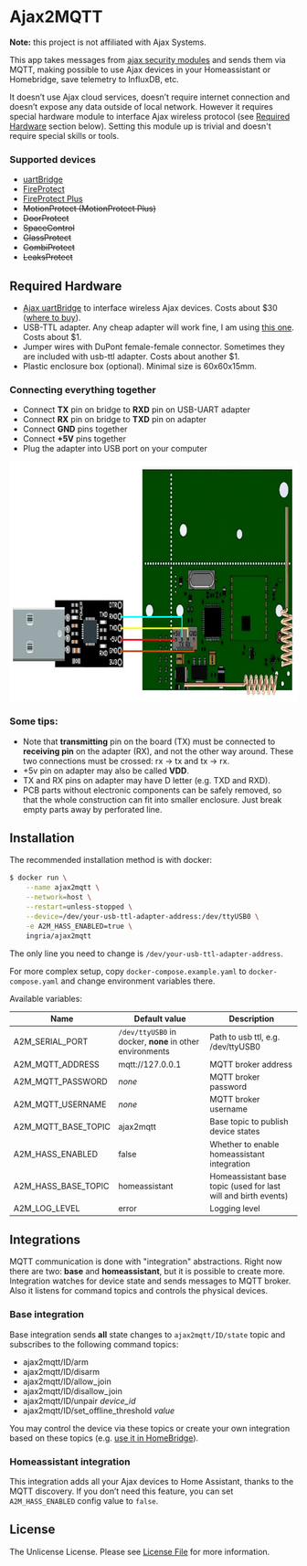 # Ajax2MQTT

**Note:** this project is not affiliated with Ajax Systems.

This app takes messages from [ajax security modules](https://ajax.systems) and sends them via MQTT, making possible to use Ajax devices in your Homeassistant or Homebridge, save telemetry to InfluxDB, etc.

It doesn’t use Ajax cloud services, doesn’t require internet connection and doesn’t expose any data outside of local network. However it requires special hardware module to interface Ajax wireless protocol (see [Required Hardware](#required-hardware) section below). Setting this module up is trivial and doesn't require special skills or tools.

### Supported devices
- [uartBridge](https://ajax.systems/products/uartbridge)
- [FireProtect](https://ajax.systems/products/fireprotect)
- [FireProtect Plus](https://ajax.systems/products/fireprotectplus)
- ~~MotionProtect (MotionProtect Plus)~~
- ~~DoorProtect~~
- ~~SpaceControl~~
- ~~GlassProtect~~
- ~~CombiProtect~~
- ~~LeaksProtect~~

## Required Hardware
- [Ajax uartBridge](https://ajax.systems/products/uartbridge) to interface wireless Ajax devices. Costs about $30 ([where to buy](https://ajax.systems/where-to-buy)).
- USB-TTL adapter. Any cheap adapter will work fine, I am using [this one](https://a.aliexpress.com/_mscVzYx). Costs about $1.
- Jumper wires with DuPont female-female connector. Sometimes they are included with usb-ttl adapter. Costs about another $1.
- Plastic enclosure box (optional). Minimal size is 60x60x15mm.

### Connecting everything together
- Connect **TX** pin on bridge to **RXD** pin on USB-UART adapter
- Connect **RX** pin on bridge to **TXD** pin on adapter
- Connect **GND** pins together
- Connect **+5V** pins together
- Plug the adapter into USB port on your computer

<img src="./schematics.jpg" height="419">

### Some tips:

- Note that **transmitting** pin on the board (TX) must be connected to **receiving pin** on the adapter (RX), and not the other way around. These two connections must be crossed: rx -> tx and tx -> rx.
- +5v pin on adapter may also be called **VDD**.
- TX and RX pins on adapter may have D letter (e.g. TXD and RXD).
- PCB parts without electronic components can be safely removed, so that the whole construction can fit into smaller enclosure. Just break empty parts away by perforated line.

## Installation
The recommended installation method is with docker:

```bash
$ docker run \
    --name ajax2mqtt \
    --network=host \
    --restart=unless-stopped \
    --device=/dev/your-usb-ttl-adapter-address:/dev/ttyUSB0 \
    -e A2M_HASS_ENABLED=true \
    ingria/ajax2mqtt
```

The only line you need to change is `/dev/your-usb-ttl-adapter-address`.

For more complex setup, copy `docker-compose.example.yaml` to `docker-compose.yaml` and change environment variables there.

Available variables:

| Name | Default value | Description |
| ---- | ---- | ---- |
| A2M_SERIAL_PORT | `/dev/ttyUSB0` in docker, **none** in other environments | Path to usb ttl, e.g. /dev/ttyUSB0 |
| A2M_MQTT_ADDRESS | mqtt://127.0.0.1 | MQTT broker address |
| A2M_MQTT_PASSWORD | _none_ | MQTT broker password |
| A2M_MQTT_USERNAME | _none_ | MQTT broker username |
| A2M_MQTT_BASE_TOPIC| ajax2mqtt | Base topic to publish device states |
| A2M_HASS_ENABLED | false | Whether to enable homeassistant integration |
| A2M_HASS_BASE_TOPIC | homeassistant | Homeassistant base topic (used for last will and birth events) |
| A2M_LOG_LEVEL | error | Logging level |

## Integrations
MQTT communication is done with "integration" abstractions. Right now there are two: **base** and **homeassistant**, but it is possible to create more. Integration watches for device state and sends messages to MQTT broker. Also it listens for command topics and controls the physical devices.

### Base integration
Base integration sends **all** state changes to `ajax2mqtt/ID/state` topic and subscribes to the following command topics:

- ajax2mqtt/ID/arm
- ajax2mqtt/ID/disarm
- ajax2mqtt/ID/allow_join
- ajax2mqtt/ID/disallow_join
- ajax2mqtt/ID/unpair _device_id_
- ajax2mqtt/ID/set_offline_threshold _value_

You may control the device via these topics or create your own integration based on these topics (e.g. [use it in HomeBridge](https://github.com/arachnetech/homebridge-mqttthing/tree/master)).

### Homeassistant integration
This integration adds all your Ajax devices to Home Assistant, thanks to the MQTT discovery. If you don’t need this feature, you can set `A2M_HASS_ENABLED` config value to `false`.

## License
The Unlicense License. Please see [License File](LICENSE.md) for more information.
